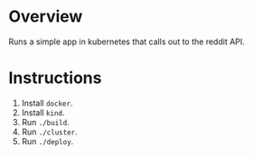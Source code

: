 # Overview

Runs a simple app in kubernetes that calls out to the reddit API.

# Instructions

1. Install `docker`.
1. Install `kind`.
1. Run `./build`.
1. Run `./cluster`.
1. Run `./deploy`.

